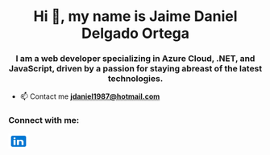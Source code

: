 <h1 align="center">Hi 👋, my name is Jaime Daniel Delgado Ortega</h1>
<h3 align="center">I am a web developer specializing in Azure Cloud, .NET, and JavaScript, driven by a passion for staying abreast of the latest technologies.</h3>

- 📫 Contact me **jdaniel1987@hotmail.com**

<h3 align="left">Connect with me:</h3>
<p align="left">
    <a href="[https://linkedin.com/in/iipg2244](https://www.linkedin.com/in/jdaniel1987/)" target="blank"><img align="center"
            src="assets/img/icons8-linkedin.svg"
            alt="jdaniel1987" height="30" width="40" /></a>
</p>
